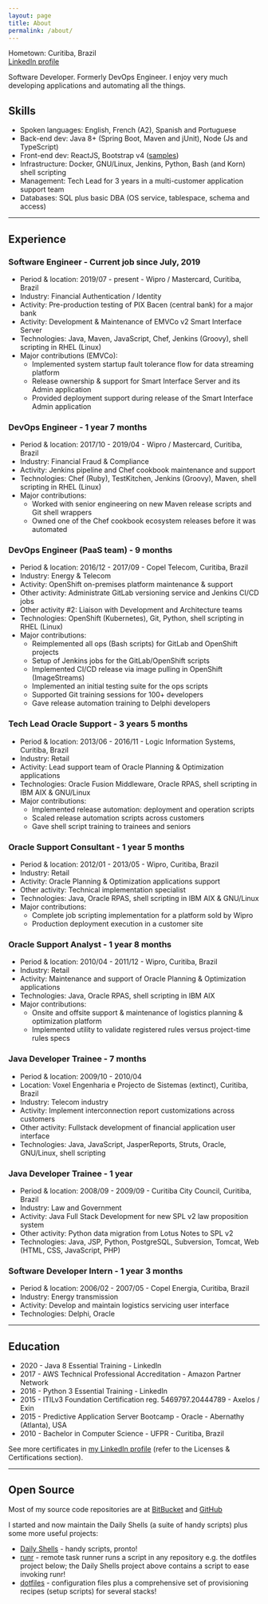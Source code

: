 ```yaml
---
layout: page
title: About
permalink: /about/
---
```


Hometown: Curitiba, Brazil  
[LinkedIn profile](https://linkedin.com/in/stroparo)  

Software Developer. Formerly DevOps Engineer. I enjoy very much developing applications and automating all the things.

## Skills

* Spoken languages: English, French (A2), Spanish and Portuguese
* Back-end dev: Java 8+ (Spring Boot, Maven and jUnit), Node (Js and TypeScript)
* Front-end dev: ReactJS, Bootstrap v4 ([samples](https://codepen.io/stroparo/full/qmLOYj/))
* Infrastructure: Docker, GNU/Linux, Jenkins, Python, Bash (and Korn) shell scripting
* Management: Tech Lead for 3 years in a multi-customer application support team
* Databases: SQL plus basic DBA (OS service, tablespace, schema and access)

---

## Experience

### Software Engineer - Current job since July, 2019

* Period & location: 2019/07 - present - Wipro / Mastercard, Curitiba, Brazil
* Industry: Financial Authentication / Identity
* Activity: Pre-production testing of PIX Bacen (central bank) for a major bank
* Activity: Development & Maintenance of EMVCo v2 Smart Interface Server
* Technologies: Java, Maven, JavaScript, Chef, Jenkins (Groovy), shell scripting in RHEL (Linux)
* Major contributions (EMVCo):
  - Implemented system startup fault tolerance flow for data streaming platform
  - Release ownership & support for Smart Interface Server and its Admin application
  - Provided deployment support during release of the Smart Interface Admin application

### DevOps Engineer - 1 year 7 months

* Period & location: 2017/10 - 2019/04 - Wipro / Mastercard, Curitiba, Brazil
* Industry: Financial Fraud & Compliance
* Activity: Jenkins pipeline and Chef cookbook maintenance and support
* Technologies: Chef (Ruby), TestKitchen, Jenkins (Groovy), Maven, shell scripting in RHEL (Linux)
* Major contributions:
  - Worked with senior engineering on new Maven release scripts and Git shell wrappers
  - Owned one of the Chef cookbook ecosystem releases before it was automated

### DevOps Engineer (PaaS team) - 9 months

* Period & location: 2016/12 - 2017/09 - Copel Telecom, Curitiba, Brazil
* Industry: Energy & Telecom
* Activity: OpenShift on-premises platform maintenance & support
* Other activity: Administrate GitLab versioning service and Jenkins CI/CD jobs
* Other activity #2: Liaison with Development and Architecture teams
* Technologies: OpenShift (Kubernetes), Git, Python, shell scripting in RHEL (Linux)
* Major contributions:
  - Reimplemented all ops (Bash scripts) for GitLab and OpenShift projects
  - Setup of Jenkins jobs for the GitLab/OpenShift scripts
  - Implemented CI/CD release via image pulling in OpenShift (ImageStreams)
  - Implemented an initial testing suite for the ops scripts
  - Supported Git training sessions for 100+ developers
  - Gave release automation training to Delphi developers

### Tech Lead Oracle Support - 3 years 5 months

* Period & location: 2013/06 - 2016/11 - Logic Information Systems, Curitiba, Brazil
* Industry: Retail
* Activity: Lead support team of Oracle Planning & Optimization applications
* Technologies: Oracle Fusion Middleware, Oracle RPAS, shell scripting in IBM AIX & GNU/Linux
* Major contributions:
  - Implemented release automation: deployment and operation scripts
  - Scaled release automation scripts across customers
  - Gave shell script training to trainees and seniors

### Oracle Support Consultant - 1 year 5 months

* Period & location: 2012/01 - 2013/05 - Wipro, Curitiba, Brazil
* Industry: Retail
* Activity: Oracle Planning & Optimization applications support
* Other activity: Technical implementation specialist
* Technologies: Java, Oracle RPAS, shell scripting in IBM AIX & GNU/Linux
* Major contributions:
  - Complete job scripting implementation for a platform sold by Wipro
  - Production deployment execution in a customer site

### Oracle Support Analyst - 1 year 8 months

* Period & location: 2010/04 - 2011/12 - Wipro, Curitiba, Brazil
* Industry: Retail
* Activity: Maintenance and support of Oracle Planning & Optimization applications
* Technologies: Java, Oracle RPAS, shell scripting in IBM AIX
* Major contributions:
  - Onsite and offsite support & maintenance of logistics planning & optimization platform
  - Implemented utility to validate registered rules versus project-time rules specs

### Java Developer Trainee - 7 months

* Period & location: 2009/10 - 2010/04
* Location: Voxel Engenharia e Projecto de Sistemas (extinct), Curitiba, Brazil
* Industry: Telecom industry
* Activity: Implement interconnection report customizations across customers
* Other activity: Fullstack development of financial application user interface
* Technologies: Java, JavaScript, JasperReports, Struts, Oracle, GNU/Linux, shell scripting

### Java Developer Trainee - 1 year

* Period & location: 2008/09 - 2009/09 - Curitiba City Council, Curitiba, Brazil
* Industry: Law and Government
* Activity: Java Full Stack Development for new SPL v2 law proposition system
* Other activity: Python data migration from Lotus Notes to SPL v2
* Technologies: Java, JSP, Python, PostgreSQL, Subversion, Tomcat, Web (HTML, CSS, JavaScript, PHP)

### Software Developer Intern - 1 year 3 months

* Period & location: 2006/02 - 2007/05 - Copel Energia, Curitiba, Brazil
* Industry: Energy transmission
* Activity: Develop and maintain logistics servicing user interface
* Technologies: Delphi, Oracle

---

## Education

* 2020 - Java 8 Essential Training - LinkedIn
* 2017 - AWS Technical Professional Accreditation - Amazon Partner Network
* 2016 - Python 3 Essential Training - LinkedIn
* 2015 - ITILv3 Foundation Certification reg. 5469797.20444789 - Axelos / Exin
* 2015 - Predictive Application Server Bootcamp - Oracle - Abernathy (Atlanta), USA
* 2010 - Bachelor in Computer Science - UFPR - Curitiba, Brazil

See more certificates in [my LinkedIn profile](https://linkedin.com/in/stroparo) (refer to the Licenses & Certifications section).

---

## Open Source

Most of my source code repositories are at [BitBucket](https://bitbucket.org/stroparo) and [GitHub](https://github.com/stroparo)

I started and now maintain the Daily Shells (a suite of handy scripts) plus some more useful projects:

* [Daily Shells](https://github.com/stroparo/ds) - handy scripts, pronto!
* [runr](https://github.com/stroparo/runr) - remote task runner runs a script in any repository e.g. the dotfiles project below; the Daily Shells project above contains a script to ease invoking runr!
* [dotfiles](https://github.com/stroparo/dotfiles) - configuration files plus a comprehensive set of provisioning recipes (setup scripts) for several stacks!
